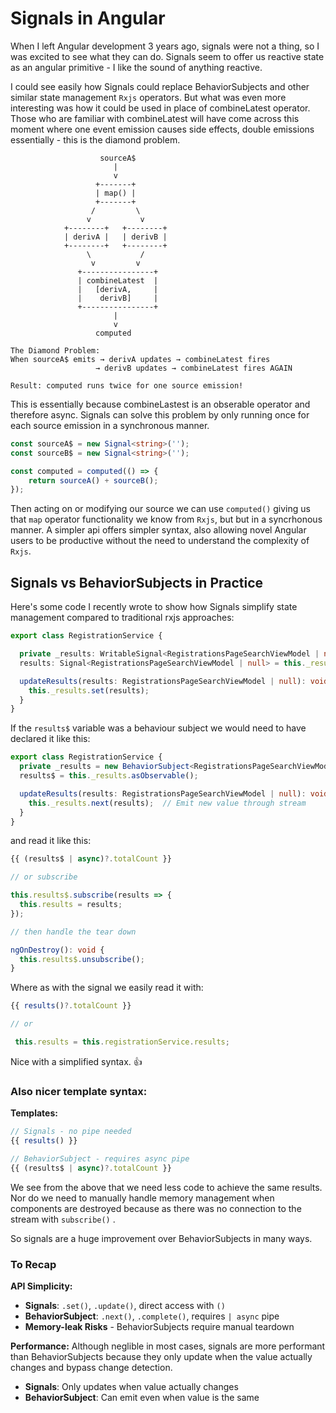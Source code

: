 # Signals in Angular

When I left Angular development 3 years ago, signals were not a thing, so I was excited to see what they can do. Signals seem to offer us reactive state as an angular primitive - I like the sound of anything reactive.

I could see easily how Signals could replace BehaviorSubjects and other similar state management `Rxjs` operators. But what was even more interesting was how it could be used in place of combineLatest operator. Those who are familiar with combineLatest 
will have come across this moment where one event emission causes side effects, double emissions essentially - this is the diamond problem.

```
                    sourceA$
                       |
                       v
                   +-------+
                   | map() |
                   +-------+
                  /         \
                 v           v
            +--------+   +--------+
            | derivA |   | derivB |
            +--------+   +--------+
                 \           /
                  v         v
               +----------------+
               | combineLatest  |
               |   [derivA,     |
               |    derivB]     |
               +----------------+
                       |
                       v
                   computed
                   
The Diamond Problem:
When sourceA$ emits → derivA updates → combineLatest fires
                   → derivB updates → combineLatest fires AGAIN
                   
Result: computed runs twice for one source emission!
```

This is essentially because combineLastest is an obserable operator and therefore async. Signals can solve this problem by only running once for each source emission in a synchronous manner.

```typescript
const sourceA$ = new Signal<string>('');
const sourceB$ = new Signal<string>('');

const computed = computed(() => {
    return sourceA() + sourceB();
});
```

Then acting on or modifying our source we can use `computed()` giving us that `map` operator functionality we know from `Rxjs`, but but in a syncrhonous manner. A simpler api offers simpler syntax, also allowing novel Angular users to be productive without the need to understand the complexity of `Rxjs`.


## Signals vs BehaviorSubjects in Practice

Here's some code I recently wrote to show how Signals simplify state management compared to traditional rxjs approaches:

```typescript
export class RegistrationService {

  private _results: WritableSignal<RegistrationsPageSearchViewModel | null> = signal(null);
  results: Signal<RegistrationsPageSearchViewModel | null> = this._results.asReadonly();

  updateResults(results: RegistrationsPageSearchViewModel | null): void {
    this._results.set(results);
  }
}
```

If the `results$` variable was a behaviour subject we would need to have declared it like this:

```typescript
export class RegistrationService {
  private _results = new BehaviorSubject<RegistrationsPageSearchViewModel | null>(null);
  results$ = this._results.asObservable();

  updateResults(results: RegistrationsPageSearchViewModel | null): void {
    this._results.next(results);  // Emit new value through stream
  }
}
```

and read it like this:
```typescript
{{ (results$ | async)?.totalCount }}

// or subscribe

this.results$.subscribe(results => {
  this.results = results;
});

// then handle the tear down

ngOnDestroy(): void {
  this.results$.unsubscribe();
}
```

Where as with the signal we easily read it with:

```typescript
{{ results()?.totalCount }}

// or 

 this.results = this.registrationService.results;
```

Nice with a simplified syntax. :+1:


### Also nicer template syntax:

**Templates:**
```typescript
// Signals - no pipe needed
{{ results() }}

// BehaviorSubject - requires async pipe
{{ (results$ | async)?.totalCount }}
```

We see from the above that we need less code to achieve the same results. Nor do we need to manually handle memory management when components are destroyed because as there was no connection to the stream with `subscribe()` . 

So signals are a huge improvement over BehaviorSubjects in many ways.

### To Recap ###

**API Simplicity:**
- **Signals**: `.set()`, `.update()`, direct access with `()`
- **BehaviorSubject**: `.next()`, `.complete()`, requires `| async` pipe
- **Memory-leak Risks** - BehaviorSubjects require manual teardown

**Performance:** 
Although neglible in most cases, signals are more performant than BehaviorSubjects because they only update when the value actually changes and bypass change detection.
- **Signals**: Only updates when value actually changes
- **BehaviorSubject**: Can emit even when value is the same